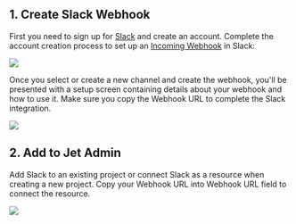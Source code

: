 [comment]: # ($page_title=Slack)
[comment]: # ($page_description=Connecting Slack to Jet Admin)

## 1. Create Slack Webhook

First you need to sign up for [Slack](https://slack.com/) and create an account. Complete the account creation process to set up an [Incoming Webhook](https://my.slack.com/apps/new/A0F7XDUAZ-incoming-webhooks) in Slack: 

![](https://gblobscdn.gitbook.com/assets%2F-LQ08RFAKZvFADEiXKFy%2F-MB--1Al0TRK1iMM6-RB%2F-MB1ByE2fdDqPG7rLH5p%2FGIF.gif?alt=media&token=1c3fdb8f-0c0a-4661-9286-9229851ea1ed)

Once you select or create a new channel and create the webhook, you'll be presented with a setup screen containing details about your webhook and how to use it. Make sure you copy the Webhook URL to complete the Slack integration.

![](https://gblobscdn.gitbook.com/assets%2F-LQ08RFAKZvFADEiXKFy%2F-MB--1Al0TRK1iMM6-RB%2F-MB1CPZAYXNvTh27EZZ5%2Fimage.png?alt=media&token=9c32f087-739d-47e9-b2ba-cd84b504ec9c)

## 2. Add to Jet Admin

Add Slack to an existing project or connect Slack as a resource when creating a new project. Copy your Webhook URL into Webhook URL field to connect the resource.

![](https://gblobscdn.gitbook.com/assets%2F-LQ08RFAKZvFADEiXKFy%2F-MjdF2FcdM0B__Yo_WAa%2F-MjdF7GQlNW1IHAnrxZ7%2Fimage.png?alt=media&token=3301023b-6da8-4603-981b-2dc53ca1ec7e)





